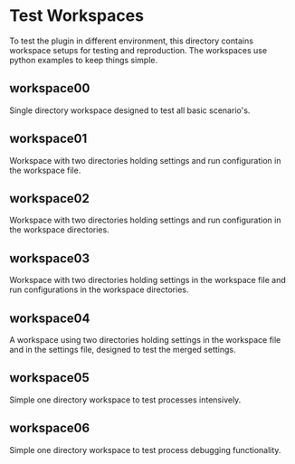 # Test Workspaces

To test the plugin in different environment, this directory contains workspace setups for testing and reproduction. The workspaces use python examples to keep things simple.

## workspace00

Single directory workspace designed to test all basic scenario's.

## workspace01

Workspace with two directories holding settings and run configuration in the workspace file.

## workspace02

Workspace with two directories holding settings and run configuration in the workspace directories.

## workspace03

Workspace with two directories holding settings in the workspace file and run configurations in the workspace directories.

## workspace04

A workspace using two directories holding settings in the workspace file and in the settings file, designed to test the merged settings.

## workspace05

Simple one directory workspace to test processes intensively.

## workspace06

Simple one directory workspace to test process debugging functionality.
